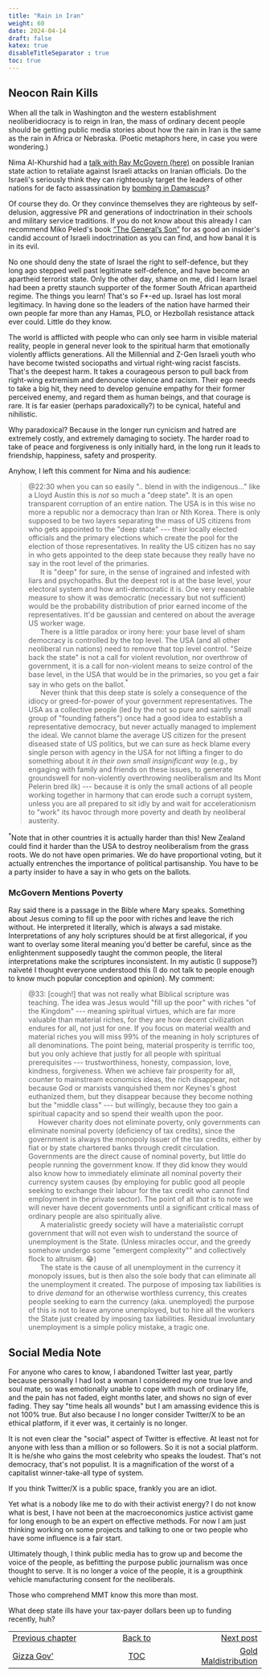 ```yaml
---
title: "Rain in Iran"
weight: 60
date: 2024-04-14
draft: false
katex: true
disableTitleSeparator : true
toc: true
---
```


## Neocon Rain Kills

When all the talk in Washington and the western establishment neoliberidiocracy
is to reign in Iran, the mass of ordinary decent people should be getting 
public media stories about how the rain in Iran is the same as the rain in 
Africa or Nebraska. (Poetic metaphors here, in case you were wondering.)

Nima Al-Khurshid had a 
[talk with Ray McGovern (here)](https://www.youtube.com/watch?v=xbbOR2Ab2wY) 
on possible Iranian state 
action to retaliate against Israeli attacks on Iranian officials. Do the 
Israeli's seriously think they can righteously target the leaders of other 
nations for de facto assassination by 
[bombing in Damascus](https://www.reuters.com/world/middle-east/israel-edge-iranian-retaliation-after-embassy-strike-2024-04-12/)?

Of course they do. Or they convince themselves they are righteous by 
self-delusion, aggressive PR and generations of indoctrination in their 
schools and military service traditions. If you do not know about this already 
I can recommend Miko Peled's book [“The General’s Son”](https://mikopeled.com/)
for as good an insider's candid account of Israeli indoctrination as you can 
find, and how banal it is in its evil.

No one should deny the state of Israel the right to self-defence, but they 
long ago stepped well past legitimate self-defence, and have become an 
apartheid terrorist state. Only the other day, shame on me, did I learn 
Israel had been a pretty staunch supporter of the former South African 
apartheid regime. The things you learn! That's so F$\ast$-ed up.
Israel has lost moral legitimacy. In having done so the leaders of the nation 
have harmed their own people far more than any Hamas, PLO, or Hezbollah 
resistance attack ever could. Little do they know.

The world is afflicted with people who can only see harm in visible material 
reality, people in general never look to the spiritual harm that emotionally 
violently afflicts generations. All the Millennial and Z-Gen Israeli youth who 
have become twisted sociopaths and virtual right-wing racist fascists. That's 
the deepest harm. It takes a courageous person to pull back from right-wing 
extremism and denounce violence and racism. Their ego needs to take a big hit, 
they need to develop genuine empathy for their former perceived enemy, and 
regard them as human beings, and that courage is rare.  It is far easier 
(perhaps paradoxically?) to be cynical, hateful and nihilistic.

Why paradoxical? Because in the longer run cynicism and hatred are extremely 
costly, and extremely damaging to society. The harder road to take of peace 
and forgiveness is only initially hard, in the long run it leads to 
friendship, happiness, safety and prosperity.

Anyhow, I left this comment for Nima and his audience:

> @22:30 when you can so easily ".. blend in with the indigenous..." like a 
Lloyd Austin this is *_not_* so much a "deep state". It is an open transparent 
corruption of an entire nation. The USA is in this wise no more a republic nor 
a democracy than Iran or Nth Korea. There is only supposed to be two layers 
separating the mass of US citizens from who gets appointed to the 
"deep state" --- their locally elected officials and the primary elections 
which create the pool for the election of those representatives. In reality 
the US citizen has no say in who gets appointed to the deep state because they 
really have no say in the root level of the primaries.  
&nbsp;&nbsp;&nbsp;&nbsp;&nbsp;&nbsp;It is "deep" for sure, in the sense of 
ingrained and infested with liars and psychopaths. But the deepest rot is at 
the base level, your electoral system and how anti-democratic it is. One very 
reasonable measure to show it was democratic (necessary but not sufficient) 
would be the probability distribution of prior earned income of the 
representatives. It'd be gaussian and centered on about the average US 
worker wage.  
&nbsp;&nbsp;&nbsp;&nbsp;&nbsp;&nbsp;There is a little paradox or irony here: 
your base level of sham democracy is controlled by the top level. The USA (and 
all other neoliberal run nations) need to remove that top level control. "Seize 
back the state" is not a call for violent revolution, nor overthrow of 
government, it is a call for non-violent means to seize control of the base 
level, in the USA that would be in the primaries, so you get a fair say in who 
gets on the ballot.${}^\ast$   
&nbsp;&nbsp;&nbsp;&nbsp;&nbsp;&nbsp;Never think that this deep state is solely 
a consequence of the idiocy or greed-for-power of your government 
representatives. The USA as a collective people (led by the not so pure and 
saintly small group of "founding fathers") once had a good idea to establish 
a representative democracy, but never actually managed to implement the ideal. 
We cannot blame the average US citizen for the present diseased state of US 
politics, but we can sure as heck blame every single person with agency in the 
USA for not lifting a finger to do something about it _in their own small insignificant way_ (e.g., by engaging with family and friends on these issues, 
to generate groundswell for non-violently overthrowing neoliberalism and Its 
Mont Pelerin bred ilk) --- because it is only the small actions of all people 
working together in harmony that can erode such a corrupt system, unless you 
are all prepared to sit idly by and wait for accelerationism to "work" its 
havoc through more poverty and death by neoliberal austerity.


${}^\ast$Note that in other countries it is actually harder than this! 
New Zealand could find it harder than the USA to destroy neoliberalism from 
the grass roots. We do not have open primaries. We do have proportional voting, 
but it actually entrenches the importance of political partisanship. You 
have to be a party insider to have a say in who gets on the ballots. 


### McGovern Mentions Poverty

Ray said there is a passage in the Bible where Mary speaks. Something about 
Jesus coming to fill up the poor with riches and leave the rich without. 
He interpreted it literally, which is always a sad mistake. Interpretations 
of any holy scriptures should be at first allegorical, if 
you want to overlay some literal meaning you'd better be careful, since as 
the enlightenment supposedly taught the common people, the literal 
interpretations make the scriptures inconsistent. In my autistic (I suppose?) 
naïveté I thought everyone understood this (I do not talk to people enough 
to know much popular conception and opinion). My comment:

> @33: [cough!] that was not really what Biblical scripture was teaching. The 
idea was Jesus would "fill up the poor" with riches "of the Kingdom" --- 
meaning spiritual virtues, which are far more valuable than material riches, 
for they are how decent civilization endures for all, not just for one. If you 
focus on material wealth and material riches you will miss 99% of the meaning 
in holy scriptures of all denominations. The point being, material prosperity 
is terrific too, but you only achieve that justly for all people with spiritual 
prerequisites --- trustworthiness, honesty, compassion, love, kindness, 
forgiveness.  When we achieve fair prosperity for all, counter to mainstream 
economics ideas, the rich disappear, not because God or marxists vanquished 
them nor Keynes's ghost euthanized them, but they disappear because they 
become nothing but the "middle class" --- but willingly, because they too 
gain a spiritual capacity and so spend their wealth upon the poor.   
&nbsp;&nbsp;&nbsp;&nbsp;&nbsp;However charity does not eliminate poverty, 
only governments can eliminate nominal poverty (deficiency of tax credits), 
since the government is always the monopoly issuer of the tax credits, either 
by fiat or by state chartered banks through credit circulation. Governments 
are the direct cause of nominal poverty, but little do people running the 
government know. If they did know they would also know how to immediately 
eliminate all nominal poverty their currency system causes (by employing for 
public good all people seeking to exchange their labour for the tax credit 
who cannot find employment in the private sector). The point of all _that_ is 
to note we will never have decent governments until a significant critical 
mass of ordinary people are also spiritually alive.   
&nbsp;&nbsp;&nbsp;&nbsp;&nbsp;&nbsp;A materialistic greedy society will have 
a materialistic corrupt government that will not even wish to understand the 
source of unemployment is the State.  (Unless miracles occur, and the greedy 
somehow undergo some "emergent complexity"" and collectively flock to 
altruism. 😂)  
&nbsp;&nbsp;&nbsp;&nbsp;&nbsp;&nbsp;The state is the cause of all unemployment 
in the currency it monopoly issues, but is then also the sole body that 
can eliminate all the unemployment it created.  The purpose of imposing tax 
liabilities is to drive _demand_ for an otherwise worthless currency, this 
creates people seeking to earn the currency (aka. unemployed) the purpose of 
this is not to leave anyone unemployed, but to hire all the workers the State 
just created by imposing tax liabilities.  Residual involuntary unemployment 
is a simple policy mistake, a tragic one.


    
## Social Media Note

For anyone who cares to know, I abandoned Twitter last year, partly because 
personally I had lost a woman I considered my one true love and soul mate, so 
was emotionally unable to cope with much of ordinary life, and the pain has not 
faded, eight months later, and shows no sign of ever fading.  They say 
"time heals all wounds" but I am amassing evidence this is not 100% true. But 
also because I no longer consider Twitter/X to be an ethical platform, if it 
ever was, it certainly is no longer. 

It is not even clear the "social" aspect of Twitter is effective. At least 
not for anyone with less than a million or so followers. So it is not a social 
platform. It is he/she who gains the most celebrity who speaks the loudest. 
That's not democracy, that's not populist. It is a magnification of the worst 
of a capitalist winner-take-all type of system.

If you think Twitter/X is a public space, frankly you are an idiot.

Yet what is a nobody like me to do with their activist energy? I do not know 
what is best, I have not been at the macroeconomics justice activist game 
for long enough to be an expert on effective methods. For now I am just 
thinking working on some projects and talking to one or two people who have 
some influence is a fair start.

Ultimately though, I think public media has to grow up and become the voice 
of the people, as befitting the purpose public journalism was once thought to 
serve. It is no longer a voice of the people, it is a groupthink vehicle 
manufacturing consent for the neoliberals. 

Those who comprehend MMT know this more than most. 

What deep state ills have your tax-payer dollars been up to funding 
recently, huh?







<table style="border-collapse: collapse; border=0;">
    <colgroup>
       <col span="1" style="width: 25%;">
       <col span="1" style="width: 25%;">
       <col span="1" style="width: 20%;">
    </colgroup>
<tr style="border: 1px solid color:#0f0f0f;">
<td style="border: 1px solid color:#0f0f0f;">
<a href="../58_gizza_gov">Previous chapter</a></td>
<td style="border: 1px solid color:#0f0f0f; text-align:center;">
<a href="../">Back to</a></td>
<td style="border: 1px solid color:#0f0f0f; text-align:right;">
<a href="../60_wealth_maldistribution">Next post</a></td>
</tr>
<tr style="border: 1px solid color:#0f0f0f;">
<td style="border: 1px solid color:#0f0f0f;">
<a href="../58_gizza_gov">Gizza Gov'</a></td>
<td style="border: 1px solid color:#0f0f0f; text-align:center;">
<a href="../">TOC</a></td>
<td style="border: 1px solid color:#0f0f0f; text-align:right;">
<a href="../60_wealth_maldistribution">Gold Maldistribution</a></td>
</tr>
</table>
